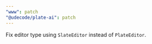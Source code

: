 ```yaml
---
"www": patch
"@udecode/plate-ai": patch
---
```


Fix editor type using `SlateEditor` instead of `PlateEditor`.
